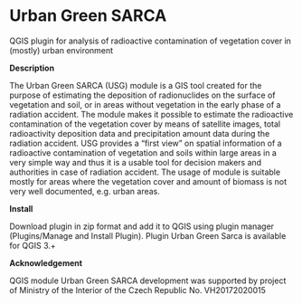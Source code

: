 Urban Green SARCA
==================

QGIS plugin for analysis of radioactive contamination of vegetation cover in (mostly) urban environment


**Description**

The Urban Green SARCA (USG) module is a GIS tool created for the purpose of
estimating the deposition of radionuclides on the surface of vegetation and
soil, or in areas without vegetation in the early phase of a radiation
accident. The module makes it possible to estimate the radioactive
contamination of the vegetation cover by means of satellite images, total
radioactivity deposition data and precipitation amount data during the
radiation accident. USG provides a “first view” on spatial information of a
radioactive contamination of vegetation and soils within large areas in a
very simple way and thus it is a usable tool for decision makers and
authorities in case of radiation accident. The usage of module is suitable
mostly for areas where the vegetation cover and amount of biomass is not very
well documented, e.g. urban areas.


**Install**

Download plugin in zip format and add it to QGIS using plugin manager
(Plugins/Manage and Install Plugin). Plugin Urban Green Sarca is available for QGIS 3.+


**Acknowledgement**

QGIS module Urban Green SARCA development was supported by project of Ministry of the Interior of the Czech Republic No. VH20172020015
